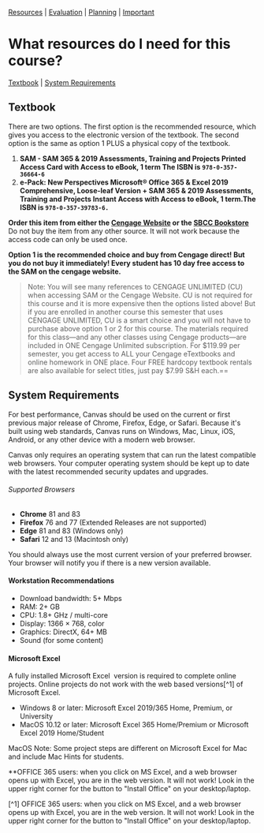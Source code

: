 [Resources](resources.html) |
[Evaluation](evaluation.html) |
[Planning](planning.html) |
[Important](important.html)

# What resources do I need for this course?
[Textbook](#textbook) | [System Requirements](#system-requirements)

<a id="material" style="text-decoration: none; vertical-align: baseline;"></a>

## Textbook

There are two options. The first option is the recommended resource, which gives you access to the electronic version of the textbook. The second option is the same as option 1 PLUS a physical copy of the textbook. 

1.  **SAM - SAM 365 & 2019 Assessments, Training and Projects Printed Access Card with Access to eBook, 1 term The ISBN is `978-0-357-36664-6`**
2.  **e-Pack: New Perspectives Microsoft® Office 365 & Excel 2019 Comprehensive, Loose-leaf Version + SAM 365 & 2019 Assessments, Training and Projects Instant Access with Access to eBook, 1 term.The ISBN is `978-0-357-39783-6.`**

**Order this item from either the [Cengage Website](http://services.cengagebrain.com/course/site.html?id=4316390) or the [SBCC Bookstore](https://www.sbccbooks.com/)** Do not buy the item from any other source. It will not work because the access code can only be used once.

**Option 1 is the recommended choice and buy from Cengage direct! But you do not buy it immediately! Every student has 10 day free access to the SAM on the cengage website.**

> Note: You will see many references to CENGAGE UNLIMITED (CU) when accessing SAM or the Cengage Website. CU is not required for this course and it is more expensive then the options listed above! But if you are enrolled in another course this semester that uses CENGAGE UNLIMITED, CU is a smart choice and you will not have to purchase above option 1 or 2 for this course. The materials required for this class—and any other classes using Cengage products—are included in ONE Cengage Unlimited subscription. For $119.99 per semester, you get access to ALL your Cengage eTextbooks and online homework in ONE place. Four FREE hardcopy textbook rentals are also available for select titles, just pay $7.99 S&H each.==

## System Requirements

For best performance, Canvas should be used on the current or first previous major release of Chrome, Firefox, Edge, or Safari. Because it's built using web standards, Canvas runs on Windows, Mac, Linux, iOS, Android, or any other device with a modern web browser.

Canvas only requires an operating system that can run the latest compatible web browsers. Your computer operating system should be kept up to date with the latest recommended security updates and upgrades.

###### Supported Browsers

*   **Chrome** 81 and 83
*   **Firefox** 76 and 77 (Extended Releases are not supported)
*   **Edge** 81 and 83 (Windows only)
*   **Safari** 12 and 13 (Macintosh only)

You should always use the most current version of your preferred browser. Your browser will notify you if there is a new version available.

#### Workstation Recommendations

*   Download bandwidth: 5+ Mbps
*   RAM: 2+ GB
*   CPU: 1.8+ GHz / multi-core
*   Display: 1366 × 768, color
*   Graphics: DirectX, 64+ MB
*   Sound (for some content)

#### Microsoft Excel

A fully installed Microsoft Excel  version is required to complete online projects. Online projects do not work with the web based versions[^1] of Microsoft Excel.

*   Windows 8 or later: Microsoft Excel 2019/365 Home, Premium, or University
*   MacOS 10.12 or later: Microsoft Excel 365 Home/Premium or Microsoft Excel 2019 Home/Student

MacOS Note: Some project steps are different on Microsoft Excel for Mac and include Mac Hints for students.

**OFFICE 365 users: when you click on MS Excel, and a web browser opens up with Excel, you are in the web version. It will not work! Look in the upper right corner for the button to "Install Office" on your desktop/laptop.

[^1] OFFICE 365 users: when you click on MS Excel, and a web browser opens up with Excel, you are in the web version. It will not work! Look in the upper right corner for the button to "Install Office" on your desktop/laptop. 
